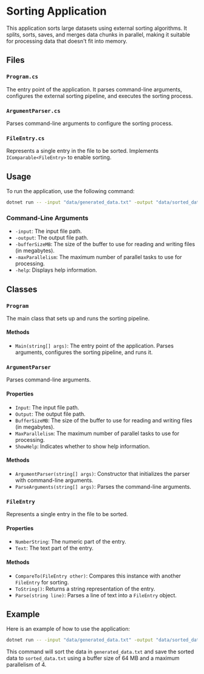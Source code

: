 # Sorting Application

This application sorts large datasets using external sorting algorithms. It splits, sorts, saves, and merges data chunks in parallel, making it suitable for processing data that doesn't fit into memory.

## Files

### `Program.cs`

The entry point of the application. It parses command-line arguments, configures the external sorting pipeline, and executes the sorting process.

### `ArgumentParser.cs`

Parses command-line arguments to configure the sorting process.

### `FileEntry.cs`

Represents a single entry in the file to be sorted. Implements `IComparable<FileEntry>` to enable sorting.

## Usage

To run the application, use the following command:

```sh
dotnet run -- -input "data/generated_data.txt" -output "data/sorted_data.txt" -bufferSizeMB 64 -maxParallelism 4
```

### Command-Line Arguments

- `-input`: The input file path.
- `-output`: The output file path.
- `-bufferSizeMB`: The size of the buffer to use for reading and writing files (in megabytes).
- `-maxParallelism`: The maximum number of parallel tasks to use for processing.
- `-help`: Displays help information.

## Classes

### `Program`

The main class that sets up and runs the sorting pipeline.

#### Methods

- `Main(string[] args)`: The entry point of the application. Parses arguments, configures the sorting pipeline, and runs it.

### `ArgumentParser`

Parses command-line arguments.

#### Properties

- `Input`: The input file path.
- `Output`: The output file path.
- `BufferSizeMB`: The size of the buffer to use for reading and writing files (in megabytes).
- `MaxParallelism`: The maximum number of parallel tasks to use for processing.
- `ShowHelp`: Indicates whether to show help information.

#### Methods

- `ArgumentParser(string[] args)`: Constructor that initializes the parser with command-line arguments.
- `ParseArguments(string[] args)`: Parses the command-line arguments.

### `FileEntry`

Represents a single entry in the file to be sorted.

#### Properties

- `NumberString`: The numeric part of the entry.
- `Text`: The text part of the entry.

#### Methods

- `CompareTo(FileEntry other)`: Compares this instance with another `FileEntry` for sorting.
- `ToString()`: Returns a string representation of the entry.
- `Parse(string line)`: Parses a line of text into a `FileEntry` object.

## Example

Here is an example of how to use the application:

```sh
dotnet run -- -input "data/generated_data.txt" -output "data/sorted_data.txt" -bufferSizeMB 64 -maxParallelism 4
```
This command will sort the data in `generated_data.txt` and save the sorted data to `sorted_data.txt` using a buffer size of 64 MB and a maximum parallelism of 4.